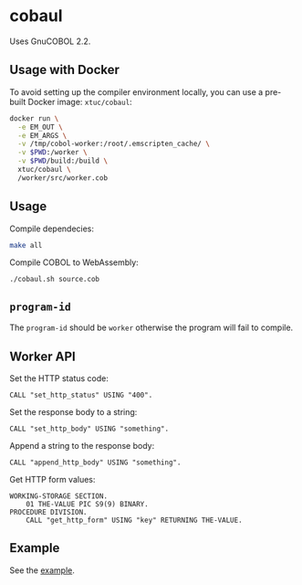 # cobaul

Uses GnuCOBOL 2.2.

## Usage with Docker

To avoid setting up the compiler environment locally, you can use a pre-built
Docker image: `xtuc/cobaul`:

```sh
docker run \
  -e EM_OUT \
  -e EM_ARGS \
  -v /tmp/cobol-worker:/root/.emscripten_cache/ \
  -v $PWD:/worker \
  -v $PWD/build:/build \
  xtuc/cobaul \
  /worker/src/worker.cob
```

## Usage

Compile dependecies:
```sh
make all
```

Compile COBOL to WebAssembly:
```sh
./cobaul.sh source.cob
```

## `program-id`

The `program-id` should be `worker` otherwise the program will fail to compile.

## Worker API

Set the HTTP status code:
```cobol
CALL "set_http_status" USING "400".
```

Set the response body to a string:
```cobol
CALL "set_http_body" USING "something".
```

Append a string to the response body:
```cobol
CALL "append_http_body" USING "something".
```

Get HTTP form values:
```cobol
WORKING-STORAGE SECTION.
    01 THE-VALUE PIC S9(9) BINARY.
PROCEDURE DIVISION.
    CALL "get_http_form" USING "key" RETURNING THE-VALUE.
```

## Example

See the [example](./example).
